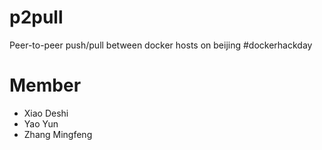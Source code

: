 # p2pull
Peer-to-peer push/pull between docker hosts on beijing #dockerhackday


# Member
* Xiao Deshi
* Yao Yun
* Zhang Mingfeng
